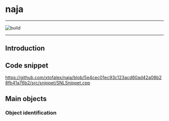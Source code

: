 # naja
***
![build](https://github.com/xtofalex/naja/actions/workflows/build.yml/badge.svg)
***
## Introduction
## Code snippet
https://github.com/xtofalex/naja/blob/5e4cec01ec93c123acd60ad42a08b28fb41a76b2/src/snippet/SNLSnippet.cpp

## Main objects
### Object identification
